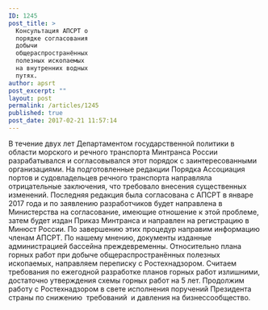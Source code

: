 ```yaml
---
ID: 1245
post_title: >
  Консультация АПСРТ о
  порядке согласования
  добычи
  общераспространённых
  полезных ископаемых
  на внутренних водных
  путях.
author: apsrt
post_excerpt: ""
layout: post
permalink: /articles/1245
published: true
post_date: 2017-02-21 11:57:14
---
```

В течение двух лет Департаментом государственной политики в области морского и речного транспорта Минтранса России разрабатывался и согласовывался этот порядок с заинтересованными организациями. На подготовленные редакции Порядка Ассоциация портов и судовладельцев речного транспорта направляла  отрицательные заключения, что требовало внесения существенных изменений. Последняя редакция была согласована с АПСРТ в январе 2017 года и по заявлению разработчиков будет направлена в Министерства на согласование, имеющие отношение к этой проблеме, затем будет издан Приказ Минтранса и направлен на регистрацию в Минюст России. По завершению этих процедур направим информацию членам АПСРТ.
По нашему мнению, документы изданные администрацией бассейна преждевременны.
Относительно плана горных работ при добыче общераспространённых полезных ископаемых, направляем переписку с Ростехнадзором. Считаем требования по ежегодной разработке планов горных работ излишними, достаточно утверждения схемы горных работ на 5 лет. Продолжим работу с Ростехнадзором в свете исполнения поручений Президента страны по снижению  требований  и давления на бизнессообщество.